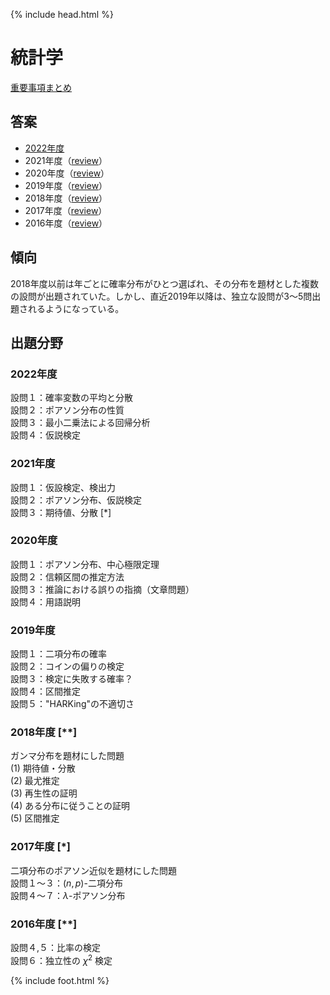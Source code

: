 {% include head.html %}

# 統計学

[重要事項まとめ](keynotes/index.md)

## 答案
- [2022年度](https://acrobat.adobe.com/link/track?uri=urn:aaid:scds:US:f7e744cd-4aed-4dfb-baa7-8555112eff73)
- 2021年度（[review](review2021.md)）
- 2020年度（[review](review2020.md)）
- 2019年度（[review](review2019.md)）
- 2018年度（[review](review2018.md)）
- 2017年度（[review](review2017.md)）
- 2016年度（[review](review2016.md)）

## 傾向
2018年度以前は年ごとに確率分布がひとつ選ばれ、その分布を題材とした複数の設問が出題されていた。しかし、直近2019年以降は、独立な設問が3〜5問出題されるようになっている。

## 出題分野
### 2022年度
設問１：確率変数の平均と分散  
設問２：ポアソン分布の性質  
設問３：最小二乗法による回帰分析  
設問４：仮説検定

### 2021年度
設問１：仮設検定、検出力  
設問２：ポアソン分布、仮説検定  
設問３：期待値、分散 [*]

### 2020年度
設問１：ポアソン分布、中心極限定理  
設問２：信頼区間の推定方法  
設問３：推論における誤りの指摘（文章問題）  
設問４：用語説明  

### 2019年度
設問１：二項分布の確率  
設問２：コインの偏りの検定  
設問３：検定に失敗する確率？  
設問４：区間推定  
設問５："HARKing"の不適切さ

### 2018年度 [\**]
ガンマ分布を題材にした問題  
(1) 期待値・分散  
(2) 最尤推定  
(3) 再生性の証明  
(4) ある分布に従うことの証明  
(5) 区間推定

### 2017年度 [\*]
二項分布のポアソン近似を題材にした問題  
設問１〜３：$(n,p)$-二項分布  
設問４〜７：$\lambda$-ポアソン分布

### 2016年度 [\**]
設問４,５：比率の検定  
設問６：独立性の $\chi^2$ 検定

{% include foot.html %}
